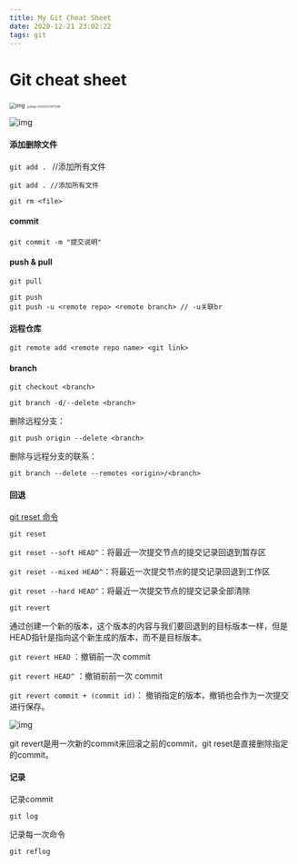 ```yaml
---
title: My Git Cheat Sheet
date: 2020-12-21 23:02:22
tags: git
---
```


# Git cheat sheet

<img src="https://i.loli.net/2020/12/21/WFAHh2zlrnevmR6.png" alt="img" style="zoom: 67%;" />

<img src="https://i.loli.net/2020/12/21/bQPrOMFZ8vVNahX.png" alt="image-20201221214715280" style="zoom: 30%;" />

![img](https://www.runoob.com/wp-content/uploads/2015/02/git-command.jpg)

#### 添加删除文件

`git add . ` //添加所有文件

```
git add . //添加所有文件
```

```
git rm <file>
```




#### commit

```
git commit -m "提交说明"
```



#### push & pull



```
git pull
```




```
git push
git push -u <remote repo> <remote branch> // -u关联br
```



#### 远程仓库

```
git remote add <remote repo name> <git link>
```



#### branch

```
git checkout <branch>
```

```
git branch -d/--delete <branch>
```

删除远程分支：

```
git push origin --delete <branch> 
```

删除与远程分支的联系：

```
git branch --delete --remotes <origin>/<branch>
```



#### 回退

[git reset 命令](https://www.runoob.com/git/git-reset.html)



```
git reset
```

`git reset --soft HEAD^`：将最近一次提交节点的提交记录回退到暂存区

`git reset --mixed HEAD^`：将最近一次提交节点的提交记录回退到工作区

`git reset --hard HEAD^`：将最近一次提交节点的提交记录全部清除



```
git revert
```

通过创建一个新的版本，这个版本的内容与我们要回退到的目标版本一样，但是HEAD指针是指向这个新生成的版本，而不是目标版本。

`git revert HEAD` ：撤销前一次 commit

`git revert HEAD^` ：撤销前前一次 commit

`git revert commit + (commit id)`： 撤销指定的版本，撤销也会作为一次提交进行保存。

<img src="https://i.loli.net/2020/12/21/hMnBPSjbkTFoys3.png" alt="img"  />

git revert是用一次新的commit来回滚之前的commit，git reset是直接删除指定的commit。



#### 记录

记录commit

```
git log
```

记录每一次命令

```
git reflog
```



